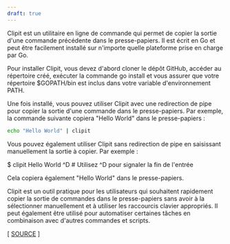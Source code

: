 ```yaml
---
draft: true
---
```


Clipit est un utilitaire en ligne de commande qui permet de copier la sortie d'une commande précédente dans le presse-papiers. Il est écrit en Go et peut être facilement installé sur n'importe quelle plateforme prise en charge par Go.

Pour installer Clipit, vous devez d'abord cloner le dépôt GitHub, accéder au répertoire créé, exécuter la commande go install et vous assurer que votre répertoire $GOPATH/bin est inclus dans votre variable d'environnement PATH.

Une fois installé, vous pouvez utiliser Clipit avec une redirection de pipe pour copier la sortie d'une commande dans le presse-papiers. Par exemple, la commande suivante copiera "Hello World" dans le presse-papiers :

```bash
echo "Hello World" | clipit
```

Vous pouvez également utiliser Clipit sans redirection de pipe en saisissant manuellement la sortie à copier. Par exemple :

$ clipit
Hello World
^D # Utilisez ^D pour signaler la fin de l'entrée

Cela copiera également "Hello World" dans le presse-papiers.

Clipit est un outil pratique pour les utilisateurs qui souhaitent rapidement copier la sortie de commandes dans le presse-papiers sans avoir à la sélectionner manuellement et à utiliser les raccourcis clavier appropriés. Il peut également être utilisé pour automatiser certaines tâches en combinaison avec d'autres commandes et scripts.

[ [SOURCE](https://github.com/SaumitraLohokare/clipit) ]
